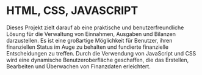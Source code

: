 # HTML, CSS, JAVASCRIPT

Dieses Projekt zielt darauf ab eine praktische und benutzerfreundliche Lösung für die Verwaltung von Einnahmen, Ausgaben und Bilanzen darzustellen. Es ist eine großartige Möglichkeit für Benutzer, ihren finanziellen Status im Auge zu behalten und fundierte finanzielle Entscheidungen zu treffen. Durch die Verwendung von JavaScript und CSS wird eine dynamische Benutzeroberfläche geschaffen, die das Erstellen, Bearbeiten und Überwachen von Finanzdaten erleichtert.
